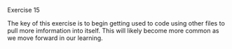 Exercise 15

The key of this exercise is to begin getting used to code using other files to pull more imformation into itself. This will likely become more common as we move forward in our learning.